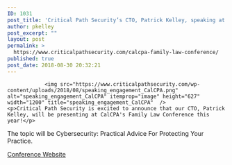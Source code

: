 ```yaml
---
ID: 1031
post_title: 'Critical Path Security’s CTO, Patrick Kelley, speaking at CalCPA&#8217;s Family Law Conference!'
author: pkelley
post_excerpt: ""
layout: post
permalink: >
  https://www.criticalpathsecurity.com/calcpa-family-law-conference/
published: true
post_date: 2018-08-30 20:32:21
---
```


				<img src="https://www.criticalpathsecurity.com/wp-content/uploads/2018/08/speaking_engagement_CalCPA.png" alt="speaking_engagement_CalCPA" itemprop="image" height="627" width="1200" title="speaking_engagement_CalCPA"  />
	<p>Critical Path Security is excited to announce that our CTO, Patrick Kelley, will be presenting at CalCPA's Family Law Conference this year!</p>
<p>The topic will be Cybersecurity: Practical Advice For Protecting Your Practice.</p>
<p><a href="http://www.calcpa.org/conferences/family-law-conference" target="_blank" rel="noopener">Conference Website</a></p>